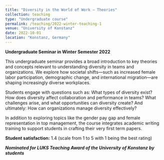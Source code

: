 ```yaml
---
title: "Diversity in the World of Work – Theories"
collection: teaching
type: "Undergraduate course"
permalink: /teaching/2022-winter-teaching-1
venue: "University of Konstanz"
date: 2022-10-01
location: "Konstanz, Germany"
---
```


**Undergraduate Seminar in Winter Semester 2022**

This undergraduate seminar provides a broad introduction to key theories and concepts relevant to understanding diversity in teams and organizations. We explore how societal shifts—such as increased female labor participation, demographic change, and international migration—are shaping increasingly diverse workplaces.

Students engage with questions such as: What types of diversity exist? How does diversity affect collaboration and performance in teams? What challenges arise, and what opportunities can diversity create? And ultimately: How can organizations manage diversity effectively?

In addition to exploring topics like the gender pay gap and female representation in top management, the course integrates academic writing training to support students in crafting their very first term papers.

**Student satisfaction:** 1.4 (scale from 1 to 5 with 1 being the best rating) 

***Nominated for LUKS Teaching Award of the University of Konstanz by students***
